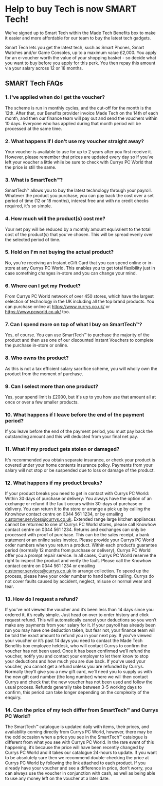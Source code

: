# Help to buy Tech is now SMART Tech!

We've signed up to Smart Tech within the Made Tech Benefits box to make it easier and more affordable for our team to buy the latest tech gadgets.

Smart Tech lets you get the latest tech, such as Smart Phones, Smart Watches and/or Game Consoles, up to a maximum value £2,000. You apply for an e-voucher worth the value of your shopping basket - so decide what you want to buy before you apply for this perk.
You then repay this amount via your salary across 12 or 18 months. 

## SMART Tech FAQs

### 1. I've applied when do I get the voucher?
The scheme is run in monthly cycles, and the cut-off for the month is the 12th. After that, our Benefits provider invoice Made Tech on the 14th of each month, and then our finance team will pay out and send the vouchers within 10 days. Everyone who has applied during that month period will be processed at the same time. 

### 2. What happens if I don’t use my voucher straight away?
Your voucher is available to use for up to 2 years after you first receive it. However, please remember that prices are updated every day so if you’ve left your voucher a little while be sure to check with Currys PC World that the price is still the same.

### 3. What is SmartTech™?
SmartTech™ allows you to buy the latest technology through your payroll. Whatever the product you purchase, you can pay back the cost over a set period of time (12 or 18 months), interest free and with no credit checks required, it's so simple.

### 4. How much will the product(s) cost me?
Your net pay will be reduced by a monthly amount equivalent to the total cost of the product(s) that you've chosen. This will be spread evenly over the selected period of time.

### 5. Hold on I'm not buying the actual product?
No, you're receiving an Instant eGift Card that you can spend online or in-store at any Currys PC World. This enables you to get total flexibility just in case something changes in-store and you can change your mind.

### 6. Where can I get my Product?
From Currys PC World network of over 450 stores, which have the largest selection of technology in the UK including all the top brand products. You can purchase online at https://www.currys.co.uk/ or https://www.pcworld.co.uk/ too.

### 7. Can I spend more on top of what I buy on SmartTech™?
Yes, of course. You can use SmartTech™ to purchase the majority of the product and then use one of our discounted Instant Vouchers to complete the purchase in-store or online.

### 8. Who owns the product?
As this is not a tax efficient salary sacrifice scheme, you will wholly own the product from the moment of purchase.

### 9. Can I select more than one product?
Yes, your spend limit is £2000, but it's up to you how use that amount all at once or over a few smaller products.

### 10. What happens if I leave before the end of the payment period?
If you leave before the end of the payment period, you must pay back the outstanding amount and this will deducted from your final net pay.

### 11. What if my product gets stolen or damaged?
It's recommended you obtain separate insurance, or check your product is covered under your home contents insurance policy. Payments from your salary will not stop or be suspended due to loss or damage of the product.

### 12. What happens if my product breaks?
If your product breaks you need to get in contact with Currys PC World:
Within 30 days of purchase or delivery: 
You always have the option of an exchange or refund if the fault occurs within 30-days of purchase or delivery. You can return it to the store or arrange a pick up by calling the Knowhow contact centre on 0344 561 1234, or by emailing customer.services@currys.co.uk. Extended range large kitchen appliances cannot be returned to one of Currys PC World stores, please call Knowhow contact centre on 0344 561 1234. Returns and exchanges can only be processed with proof of purchase. This can be the sales receipt, a bank statement or an online sales invoice. Please provide your Currys PC World order numbers when you return a product.
Within each product’s guarantee period (normally 12 months from purchase or delivery), Currys PC World offer you a prompt repair service. In all cases, Currys PC World reserve the right to inspect the product and verify the fault. Please call the Knowhow contact centre on 0344 561 1234 or emailing customer.services@currys.co.uk to arrange collection. To speed up the process, please have your order number to hand before calling.
Currys do not cover faults caused by accident, neglect, misuse or normal wear and tear.

### 13. How do I request a refund?
If you’ve not viewed the voucher and it’s been less than 14 days since you ordered it, it’s really simple. Just head on over to order history and click request refund. This will automatically cancel your deductions so you won’t make any payments from your salary for it. If your payroll has already been run you may have one deduction taken, but fear not, your finance team will be told the exact amount to refund you in your next pay.
If you’ve viewed your voucher or it’s past 14 days you need to contact the Made Tech Benefits box employee heldesk, who will contact Currys to confirm the voucher has not been used. Once it has been confirmed we’ll refund the voucher, notify you and contact your employer to let them know to stop your deductions and how much you are due back.
If you’ve used your voucher, you cannot get a refund unless you are refunded by Currys. Normally they’ll give you a new gift card, we’ll need you to supply us with the new gift card number (the long number) where we will then contact Currys and check that the new voucher has not been used and follow the usual process.
Refunds generally take between 3-5 working days to confirm, this period can take longer depending on the complexity of the enquiry.

### 14. Can the price of my tech differ from SmartTech™ and Currys PC World?
The SmartTech™ catalogue is updated daily with items, their prices, and availability coming directly from Currys PC World, however, there may be the odd occasion when a price you see in the SmartTech™ catalogue is different from what you see with Currys PC World. In the rare event of this happening, it’s because the price will have been recently changed by Currys PC World and it takes our catalogue 24-hours to update. If you want to be absolutely sure then we recommend double-checking the price at Currys PC World by following the link attached to each product. If you already have your voucher and see a difference in price, don’t worry, you can always use the voucher in conjunction with cash, as well as being able to use any money left on the voucher at a later date.
